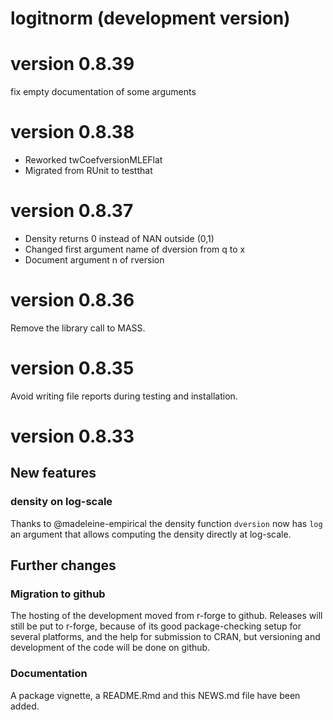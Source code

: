# logitnorm (development version)

# version 0.8.39
fix empty documentation of some arguments

# version 0.8.38
- Reworked twCoefversionMLEFlat
- Migrated from RUnit to testthat

# version 0.8.37

- Density returns 0 instead of NAN outside (0,1)
- Changed first argument name of dversion from q to x
- Document argument n of rversion

# version 0.8.36
Remove the library call to MASS.

# version 0.8.35
Avoid writing file reports during testing and installation.

# version 0.8.33

## New features

### density on log-scale 

Thanks to @madeleine-empirical the density function `dversion` now has `log` an argument that allows computing the density directly at log-scale.


## Further changes

### Migration to github

The hosting of the development moved from r-forge to github. Releases will still be put to r-forge, because of its good package-checking setup for several platforms, and the help for submission to CRAN, but versioning and development of the code will be done on github. 

### Documentation

A package vignette, a README.Rmd and this NEWS.md file have been added.
 
